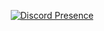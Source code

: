 <a href="https://discord.com/users/773212482835710032" target="_blank">
  <p align="center">
     <img src="https://lanyard.cnrad.dev/api/773212482835710032" align="middle" alt="Discord Presence">
  </p>
</a>

